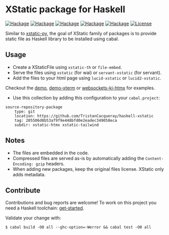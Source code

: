 # XStatic package for Haskell

[![Hackage](https://img.shields.io/hackage/v/xstatic.svg?logo=haskell&label=xstatic)](https://hackage.haskell.org/package/xstatic)
[![Hackage](https://img.shields.io/hackage/v/xstatic-th.svg?logo=haskell&label=xstatic-th)](https://hackage.haskell.org/package/xstatic-th)
[![Hackage](https://img.shields.io/hackage/v/servant-xstatic.svg?logo=haskell&label=servant-xstatic)](https://hackage.haskell.org/package/servant-xstatic)
[![Hackage](https://img.shields.io/hackage/v/lucid-xstatic.svg?logo=haskell&label=lucid-xstatic)](https://hackage.haskell.org/package/lucid-xstatic)
[![Hackage](https://img.shields.io/hackage/v/lucid2-xstatic.svg?logo=haskell&label=lucid2-xstatic)](https://hackage.haskell.org/package/lucid2-xstatic)
[![License](https://img.shields.io/badge/License-BSD_3--Clause-blue.svg)](./xstatic/LICENSE)

Similar to [xstatic-py](https://github.com/xstatic-py/xstatic),
the goal of XStatic family of packages is to provide static file
as Haskell library to be installed using cabal.

## Usage

- Create a XStaticFile using `xstatic-th` or `file-embed`.
- Serve the files using `xstatic` (for wai) or `servant-xstatic` (for servant).
- Add the files to your html page using `lucid-xstatic` or `lucid2-xstatic`.

Checkout the [demo](./demo-xstatic), [demo-xterm](./demo-xterm) or [websockets-ki-htmx](./demo-websockets-ki-htmx) for examples.

- Use this collection by adding this configuration to your `cabal.project`:

```
source-repository-package
    type: git
    location: https://github.com/TristanCacqueray/haskell-xstatic
    tag: 205506d8b53af9f9e448bfd0e2eadec349058eca
    subdir: xstatic-htmx xstatic-tailwind
```

## Notes

- The files are embedded in the code.
- Compressed files are served as-is by automatically adding the `Content-Encoding: gzip` headers.
- When adding new packages, keep the original files license. XStatic only adds metadata.

## Contribute

Contributions and bug reports are welcome!
To work on this project you need a Haskell toolchain: [get-started](https://www.haskell.org/get-started/).

Validate your change with:

```ShellSession
$ cabal build -O0 all --ghc-option=-Werror && cabal test -O0 all
```
